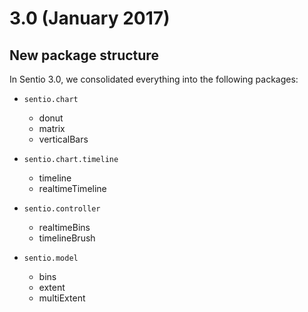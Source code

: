 # 3.0 (January 2017)

## New package structure
In Sentio 3.0, we consolidated everything into the following packages:
 * ```sentio.chart```
    * donut
    * matrix
    * verticalBars

 * ```sentio.chart.timeline```
    * timeline
    * realtimeTimeline

 * ```sentio.controller```
    * realtimeBins
    * timelineBrush
    
 * ```sentio.model```
    * bins
    * extent
    * multiExtent
